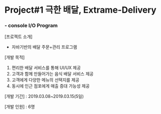 # Project#1 극한 배달, Extrame-Delivery

### - console I/O Program
[프로젝트 소개]  
- 자바기반의 배달 주문+관리 프로그램

[개발 목적]
1. 편리한 배달 서비스를 통해 UI/UX 제공
2. 고객과 함께 만들어가는 음식 배달 서비스 제공
3. 고객에게 다양한 메뉴의 선택지를 제공
4. 동시에 인근 점포에게 매출 증대 가능성 제공

[개발 기간] : 2019.03.08~2019.03.15(5일)

[개발 인원] : 6명
